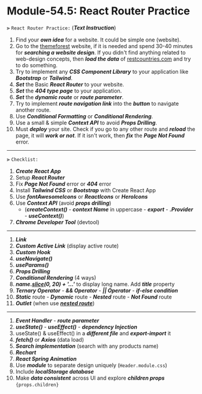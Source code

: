 # Module-54.5: React Router Practice 

⫸ `React Router Practice:` (___Text Instruction___)

1. Find your ___own idea___ for a website. It could be simple one (website).
2. Go to the [themeforest](https://themeforest.net/ "Website Themes & Templates") website, if it is needed and spend 30-40 minutes for ___searching a website design___. If you didn't find anything related to web-design concepts, then ___load the data___ of [restcountries.com](https://restcountries.com/ "restcountries API") and try to do something.
3. Try to implement any ___CSS Component Library___ to your application like ___Bootstrap___ or ___Tailwind___.
4. ___Set___ the Basic ___React Router___ to your website.
5. ___Set___ the ___404 type page___ to your application.
6. ___Set___ the ___dynamic route___ or ___route parameter___.
7. Try to implement ___route navigation link___ into the ___button___ to navigate another route.
8. Use ___Conditional Formatting___ or ___Conditional Rendering___.
9. Use a small & simple ___Context API___ to avoid ___Props Drilling___.
10. Must ___deploy___ your site. Check if you go to any other route and ___reload___ the page, it will ___work or not___. If it isn't work, then ___fix___ the ___Page Not Found___ error.

---

⫸ `Checklist:`

1. ___Create React App___
2. Setup ___React Router___
3. Fix ___Page Not Found___ error or ___404___ error
4. Install ___Tailwind CSS___ or ___Bootstrap___ with Create React App
5. Use ___fontAwesomeIcons___ or ___ReactIcons___ or ___HeroIcons___
6. Use ___Context API___ (avoid ___props drilling___) 
   - (___createContext()___ - ___context Name___ in uppercase - ___export___ - ___.Provider___ - ___useContext()___)
7. ___Chrome Developer Tool___ (devtool)

---

1. ___Link___
2. ___Custom Active Link___ (display active route)
3. ___Custom Hook___
4. ___useNavigate()___
5. ___useParams()___
6. ___Props Drilling___
7. ___Conditional Rendering___ (4 ways)
8. ___name.[slice](https://github.com/crescentpartha/projectsHero/blob/main/milestone-module/milestone08/module48-simple-react-SPA-with-simple-E-commerce/01ema-john-simple/src/components/ReviewItem/ReviewItem.js "Demo: slice() method")(0, 20) + '...'___ to display long name. Add ___title___ property
9. ___Ternary Operator___ - ___&& Operator___ - ___|| Operator___ - ___if-else condition___
10. ___Static___ route - ___Dynamic___ route - ___Nested___ route - ___Not Found___ route
11. ___Outlet___ (when use [___nested route___](https://www.robinwieruch.de/react-router-nested-routes/ "Nested Routes in React Router in a simple way."))

---

1. ___Event Handler___ - ___route parameter___
2. ___useState()___ - ___useEffect()___ - ___dependency Injection___
3. useState() & useEffect() in a ___different file___ and ___export-import___ it
4. ___fetch()___ or ___Axios___ (data load)
5. ___Search implementation___ (search with any products name)
6. ___Rechart___
7. ___React Spring Animation___
8. Use ___module___ to separate design uniquely (`Header.module.css`)
9. Include ___localStorage database___
10. Make ___data consistent___ across UI and explore ___children props___ `{props.children}`



